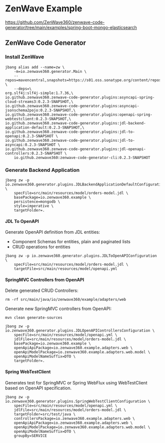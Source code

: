 # ZenWave Example

https://github.com/ZenWave360/zenwave-code-generator/tree/main/examples/spring-boot-mongo-elasticsearch

## ZenWave Code Generator

### Install ZenWave

```shell
jbang alias add --name=zw \
    -m=io.zenwave360.generator.Main \
    --repos=mavencentral,snapshots=https://s01.oss.sonatype.org/content/repositories/snapshots \
    --deps=\
org.slf4j:slf4j-simple:1.7.36,\
io.github.zenwave360.zenwave-code-generator.plugins:asyncapi-spring-cloud-streams3:0.2.3-SNAPSHOT,\
io.github.zenwave360.zenwave-code-generator.plugins:asyncapi-jsonschema2pojo:0.2.3-SNAPSHOT,\
io.github.zenwave360.zenwave-code-generator.plugins:openapi-spring-webtestclient:0.2.3-SNAPSHOT,\
io.github.zenwave360.zenwave-code-generator.plugins:jdl-backend-application-default:0.2.3-SNAPSHOT,\
io.github.zenwave360.zenwave-code-generator.plugins:jdl-to-openapi:0.2.3-SNAPSHOT \
io.github.zenwave360.zenwave-code-generator.plugins:jdl-to-asyncapi:0.2.3-SNAPSHOT \
io.github.zenwave360.zenwave-code-generator.plugins:jdl-openapi-controllers:0.2.3-SNAPSHOT \
    io.github.zenwave360:zenwave-code-generator-cli:0.2.3-SNAPSHOT
```

### Generate Backend Application

```shell
jbang zw -p io.zenwave360.generator.plugins.JDLBackendApplicationDefaultConfiguration \
    specFile=src/main/resources/model/orders-model.jdl \
    basePackage=io.zenwave360.example \
    persistence=mongodb \
    style=imperative \
    targetFolder=.
```

#### JDL To OpenAPI

Generate OpenAPI definition from JDL entities:

- Component Schemas for entities, plain and paginated lists
- CRUD operations for entities

```shell
jbang zw -p io.zenwave360.generator.plugins.JDLToOpenAPIConfiguration \
    specFile=src/main/resources/model/orders-model.jdl \
    targetFile=src/main/resources/model/openapi.yml
```


#### SpringMVC Controllers from OpenAPI

Delete generated CRUD Controllers:

```shell
rm -rf src/main/java/io/zenwave360/example/adapters/web
```

Generate new SpringMVC controllers from OpenAPI:

```shell
mvn clean generate-sources
```

```shell
jbang zw -p io.zenwave360.generator.plugins.JDLOpenAPIControllersConfiguration \
    specFile=src/main/resources/model/openapi.yml \
    jdlFile=src/main/resources/model/orders-model.jdl \
    basePackage=io.zenwave360.example \
    openApiApiPackage=io.zenwave360.example.adapters.web \
    openApiModelPackage=io.zenwave360.example.adapters.web.model \
    openApiModelNameSuffix=DTO \
    targetFolder=.
```

#### Spring WebTestClient

Generates test for SpringMVC or Spring WebFlux using WebTestClient based on OpenAPI specification.

```shell
jbang zw -p io.zenwave360.generator.plugins.SpringWebTestClientConfiguration \
    specFile=src/main/resources/model/openapi.yml \
    jdlFile=src/main/resources/model/orders-model.jdl \
    targetFolder=src/test/java \
    controllersPackage=io.zenwave360.example.adapters.web \
    openApiApiPackage=io.zenwave360.example.adapters.web \
    openApiModelPackage=io.zenwave360.example.adapters.web.model \
    openApiModelNameSuffix=DTO \
    groupBy=SERVICE
```